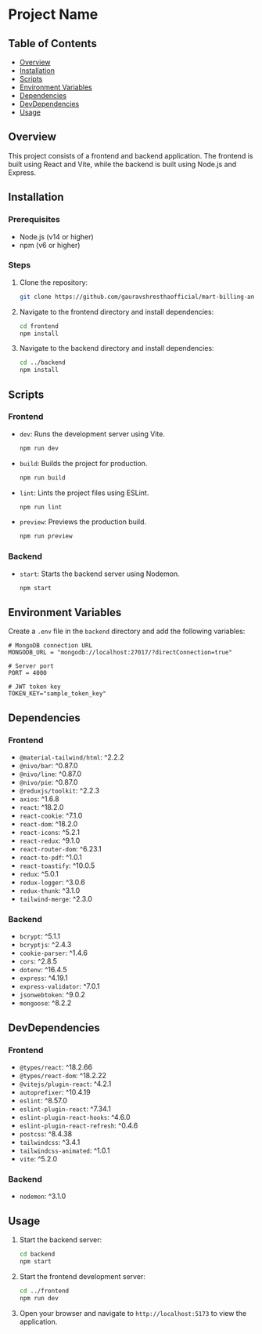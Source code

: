 # Project Name

## Table of Contents
- [Overview](#overview)
- [Installation](#installation)
- [Scripts](#scripts)
- [Environment Variables](#environment-variables)
- [Dependencies](#dependencies)
- [DevDependencies](#devdependencies)
- [Usage](#usage)

## Overview
This project consists of a frontend and backend application. The frontend is built using React and Vite, while the backend is built using Node.js and Express.

## Installation

### Prerequisites
- Node.js (v14 or higher)
- npm (v6 or higher)

### Steps
1. Clone the repository:
    ```bash
    git clone https://github.com/gauravshresthaofficial/mart-billing-and-analytics-system.git
    ```
2. Navigate to the frontend directory and install dependencies:
    ```bash
    cd frontend
    npm install
    ```
3. Navigate to the backend directory and install dependencies:
    ```bash
    cd ../backend
    npm install
    ```

## Scripts

### Frontend
- `dev`: Runs the development server using Vite.
    ```bash
    npm run dev
    ```
- `build`: Builds the project for production.
    ```bash
    npm run build
    ```
- `lint`: Lints the project files using ESLint.
    ```bash
    npm run lint
    ```
- `preview`: Previews the production build.
    ```bash
    npm run preview
    ```

### Backend
- `start`: Starts the backend server using Nodemon.
    ```bash
    npm start
    ```

## Environment Variables
Create a `.env` file in the `backend` directory and add the following variables:
```
# MongoDB connection URL
MONGODB_URL = "mongodb://localhost:27017/?directConnection=true"

# Server port
PORT = 4000

# JWT token key
TOKEN_KEY="sample_token_key"
```

## Dependencies

### Frontend
- `@material-tailwind/html`: ^2.2.2
- `@nivo/bar`: ^0.87.0
- `@nivo/line`: ^0.87.0
- `@nivo/pie`: ^0.87.0
- `@reduxjs/toolkit`: ^2.2.3
- `axios`: ^1.6.8
- `react`: ^18.2.0
- `react-cookie`: ^7.1.0
- `react-dom`: ^18.2.0
- `react-icons`: ^5.2.1
- `react-redux`: ^9.1.0
- `react-router-dom`: ^6.23.1
- `react-to-pdf`: ^1.0.1
- `react-toastify`: ^10.0.5
- `redux`: ^5.0.1
- `redux-logger`: ^3.0.6
- `redux-thunk`: ^3.1.0
- `tailwind-merge`: ^2.3.0

### Backend
- `bcrypt`: ^5.1.1
- `bcryptjs`: ^2.4.3
- `cookie-parser`: ^1.4.6
- `cors`: ^2.8.5
- `dotenv`: ^16.4.5
- `express`: ^4.19.1
- `express-validator`: ^7.0.1
- `jsonwebtoken`: ^9.0.2
- `mongoose`: ^8.2.2

## DevDependencies

### Frontend
- `@types/react`: ^18.2.66
- `@types/react-dom`: ^18.2.22
- `@vitejs/plugin-react`: ^4.2.1
- `autoprefixer`: ^10.4.19
- `eslint`: ^8.57.0
- `eslint-plugin-react`: ^7.34.1
- `eslint-plugin-react-hooks`: ^4.6.0
- `eslint-plugin-react-refresh`: ^0.4.6
- `postcss`: ^8.4.38
- `tailwindcss`: ^3.4.1
- `tailwindcss-animated`: ^1.0.1
- `vite`: ^5.2.0

### Backend
- `nodemon`: ^3.1.0

## Usage
1. Start the backend server:
    ```bash
    cd backend
    npm start
    ```
2. Start the frontend development server:
    ```bash
    cd ../frontend
    npm run dev
    ```
3. Open your browser and navigate to `http://localhost:5173` to view the application.
